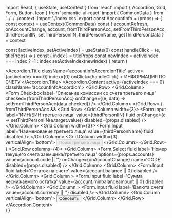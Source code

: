 import React, { useState, useContext } from 'react'
import { Accordion, Grid, Form, Button, Icon } from 'semantic-ui-react'
import { CommonData } from '../../../context'
import './index.css'
export const AccountInfo = (props) => {
  const context = useContext(CommonData)
  const {
    accountRefresh,
    onAccountChange,
    account,
    fromThirdPersonAcc,
    setFromThirdPersonAcc,
    thirdPersonIIN,
    setThirdPersonIIN,
    thirdPersonName,
    getThirdPersonData
  } = context
  
  const [activeIndex, setActiveIndex] = useState(0)
  const handleClick = (e, titleProps) => {
    const { index } = titleProps
    const newIndex = activeIndex === index ? -1 : index
    setActiveIndex(newIndex)
  }
  return (
    <div className='ui form mini'>
      <Accordion fluid styled>
        <Accordion.Title
          className='accountInfoAccordionTitle'
          active={activeIndex === 0}
          index={0}
          onClick={handleClick}
        >
          <Icon name='dropdown' />
            ИНФОРМАЦИЯ ПО СЧЕТУ
        </Accordion.Title>
        <Accordion.Content active={activeIndex === 0} className='accountInfoAccordion'>
          <Grid>
            <Grid.Row>
              <Grid.Column>
                <Form.Checkbox
                  label='Списание комиссии со счета третьего лица'
                  checked={fromThirdPersonAcc}
                  onChange={(e, data) => setFromThirdPersonAcc(data.checked)}
                />
              </Grid.Column>
            </Grid.Row>
            {
              fromThirdPersonAcc &&
                <Grid.Row>
                  <Grid.Column width={3}>
                    <Form.Input
                      label='ИИН/БИН третьего лица'
                      value={thirdPersonIIN}
                      fluid
                      onChange={e => setThirdPersonIIN(e.target.value)}
                      disabled={props.disabled}
                    />
                  </Grid.Column>
                  <Grid.Column width={3}>
                    <Form.Input
                      label='Наименование третьего лица'
                      value={thirdPersonName}
                      fluid
                      disabled
                    />
                  </Grid.Column>
                  <Grid.Column width={3} verticalAlign='bottom'>
                    <Button onClick={getThirdPersonData} disabled={props.disabled}>
                          Поиск третьего лица
                    </Button>
                  </Grid.Column>
                </Grid.Row>
            }
            <Grid.Row columns={4}>
              <Grid.Column>
                <Form.Select
                  fluid
                  label='Номер текущего счета заемщика/третьего лица'
                  options={props.accounts}
                  value={account.code || ''}
                  onChange={onAccountChange}
                  name='CODE'
                  disabled={props.disabled}
                />
              </Grid.Column>
              <Grid.Column>
                <Form.Input
                  fluid
                  label='Остаток на счете'
                  value={account.balance || 0}
                  disabled
                />
              </Grid.Column>
              <Grid.Column >
                <Form.Input
                  fluid
                  label='Сумма неснижаемого остатка'
                  value={account.minbalanceamount || 0}
                  disabled
                />
              </Grid.Column>
              <Grid.Column >
                <Form.Input
                  fluid
                  label='Валюта счета'
                  value={account.currency || ''}
                  disabled
                />
              </Grid.Column>
              <Grid.Column verticalAlign='bottom'>
                <Button onClick={accountRefresh}>
                      Обновить
                </Button>
              </Grid.Column>
            </Grid.Row>
          </Grid>
        </Accordion.Content>
      </Accordion>
    </div>
  )
}
